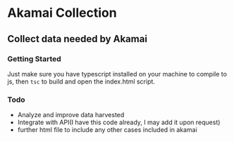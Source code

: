 # Akamai Collection

## Collect data needed by Akamai

### Getting Started

Just make sure you have typescript installed on your machine to compile to js, then `tsc` to build and open the index.html script.

### Todo

- Analyze and improve data harvested
- Integrate with API(I have this code already, I may add it upon request)
- further html file to include any other cases included in akamai
